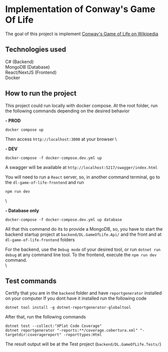 # Implementation of Conway's Game Of Life
The goal of this project is implement [Conway's Game of Life on Wikipedia](https://en.wikipedia.org/wiki/Conway%27s_Game_of_Life)

## Technologies used
C# (Backend) \
MongoDB (Database) \
React/NextJS (Frontend) \
Docker

## How to run the project
This project could run locally with docker compose. At the root folder, run the following commands depending on the desired behavior

**- PROD**
```
docker compose up
```
Then access `http://localhost:3000` at your browser
\

**- DEV**
```
docker-compose -f docker-compose.dev.yml up
```

A swagger will be available at `http://localhost:5217/swagger/index.html`

You will need to run a `React` server, so, in another command terminal, go to the `dl-game-of-life-frontend` and run
```
npm run dev
```
\

**- Database only**
```
docker-compose -f docker-compose.dev.yml up database
```

All that this command do its to provide a MongoDB, so, you have to start the backend startup project at `backend/DL.GameOfLife.Api/` and the front and at `dl-game-of-life-frontend` folders

For the backend, use the `Debug mode` of your desired tool, or run `dotnet run debug` at any command line tool. To the frontend, execute the  `npm run dev` command.
\
\

## Test commands
Certify that you are in the  `backend` folder and have `reportgenerator` installed on your computer
If you dont have it installed run the following code

```
dotnet tool install -g dotnet-reportgenerator-globaltool
```

After that, run the following commands

```
dotnet test --collect:"XPlat Code Coverage"
dotnet reportgenerator "-reports:**/coverage.cobertura.xml" "-targetdir:coveragereport" -reporttypes:Html
```

The result output will be at the Test project (`backend/DL.GameOfLife.Tests/`)